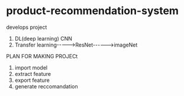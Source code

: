 # product-recommendation-system
develops project
1. DL(deep learning) CNN
2. Transfer learning----->ResNet------>imageNet
                 
                 
PLAN FOR MAKING PROJECt
1. import model
2. extract feature
3. export feature
4. generate reccomandation
